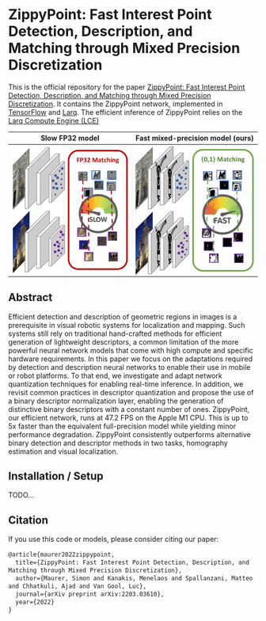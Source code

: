 # ZippyPoint: Fast Interest Point Detection, Description, and Matching through Mixed Precision Discretization

This is the official repository for the paper [ZippyPoint: Fast Interest Point Detection, Description, and Matching through Mixed Precision Discretization](https://arxiv.org/pdf/2203.03610.pdf).
It contains the ZippyPoint network, implemented in [TensorFlow](https://www.tensorflow.org/) and [Larq](https://github.com/larq/larq). 
The efficient inference of ZippyPoint relies on the [Larq Compute Engine (LCE)](https://github.com/larq/compute-engine) 

Slow FP32 model        |  Fast mixed-precision model (ours)
:----------------------------------------------------------:|:----------------------------------------------------------:
<img src="assets/teaser_slow.png" align="center" width=300>   |  <img src='assets/teaser_fast.png' align="center" width=300>

## Abstract

Efficient detection and description of geometric regions in images is a prerequisite in visual robotic systems for localization and mapping.
Such systems still rely on traditional hand-crafted methods for efficient generation of lightweight descriptors, a common limitation of the more powerful neural network models that come with high compute and specific hardware requirements.
In this paper we focus on the adaptations required by detection and description neural networks to enable their use in mobile or robot platforms. 
To that end, we investigate and adapt network quantization techniques for enabling real-time inference. 
In addition, we revisit common practices in descriptor quantization and propose the use of a binary descriptor normalization layer, enabling the generation of distinctive binary descriptors with a constant number of ones.
ZippyPoint, our efficient network, runs at 47.2 FPS on the Apple M1 CPU.
This is up to 5x faster than the equivalent full-precision model while yielding minor performance degradation.
ZippyPoint consistently outperforms alternative binary detection and descriptor methods in two tasks, homography estimation and visual localization. 

## Installation / Setup

TODO...

## Citation

If you use this code or models, please consider citing our paper:

```
@article{maurer2022zippypoint,
  title={ZippyPoint: Fast Interest Point Detection, Description, and Matching through Mixed Precision Discretization},
  author={Maurer, Simon and Kanakis, Menelaos and Spallanzani, Matteo and Chhatkuli, Ajad and Van Gool, Luc},
  journal={arXiv preprint arXiv:2203.03610},
  year={2022}
}
```